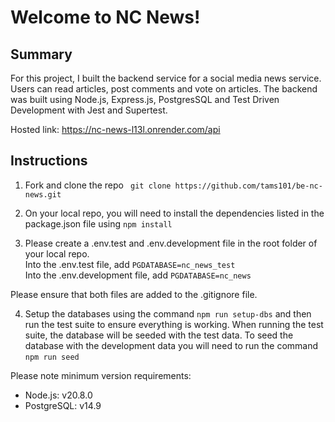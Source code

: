 # Welcome to NC News!

## Summary
For this project, I built the backend service for a social media news service. Users can read articles, post comments and vote on articles. 
The backend was built using Node.js, Express.js, PostgresSQL and Test Driven Development with Jest and Supertest.

Hosted link: https://nc-news-l13l.onrender.com/api

## Instructions

1. Fork and clone the repo
``` git clone https://github.com/tams101/be-nc-news.git```

2. On your local repo, you will need to install the dependencies
listed in the package.json file using ```npm install```

3. Please create a .env.test and .env.development file in the root folder of your local repo.  
Into the .env.test file, add ```PGDATABASE=nc_news_test```  
Into the .env.development file, add ```PGDATABASE=nc_news```

Please ensure that both files are added to the .gitignore file.

4. Setup the databases using the command ```npm run setup-dbs``` and then run the test suite to ensure everything is working. 
When running the test suite, the database will be seeded with the test data. To seed the database with the development data you will need to run the command ```npm run seed```

Please note minimum version requirements:
 * Node.js: v20.8.0  
 * PostgreSQL: v14.9 